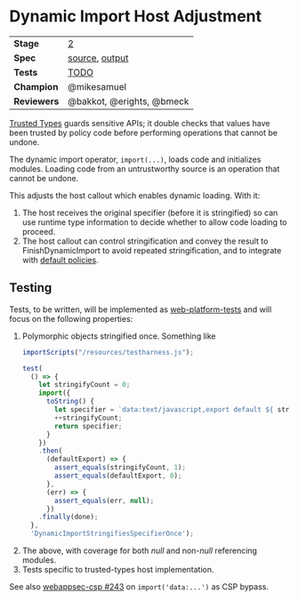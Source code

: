 # Dynamic Import Host Adjustment

|               |               |
| ------------- | ------------- |
| **Stage**     | [2](https://tc39.es/process-document/) |
| **Spec**      | [source](https://github.com/tc39/dynamic-import-host-adjustment/blob/master/spec.emu), [output](https://tc39.es/dynamic-import-host-adjustment/) |
| **Tests**     | [TODO](#testing) |
| **Champion**  | @mikesamuel |
| **Reviewers** | @bakkot, @erights, @bmeck |

[Trusted Types][] guards sensitive APIs; it double checks that values
have been trusted by policy code before performing operations that
cannot be undone.

The dynamic import operator, `import(...)`, loads code and initializes modules.
Loading code from an untrustworthy source is an operation that cannot be undone.

This adjusts the host callout which enables dynamic loading.  With it:

1.  The host receives the original specifier (before it is stringified) so can use runtime type
    information to decide whether to allow code loading to proceed.
1.  The host callout can control stringification and convey the result to FinishDynamicImport
    to avoid repeated stringification, and to integrate with [default policies][default policy].

## Testing

Tests, to be written, will be implemented as
[web-platform-tests](https://github.com/web-platform-tests/wpt) and
will focus on the following properties:

1.  Polymorphic objects stringified once.  Something like
    ```js
    importScripts("/resources/testharness.js");

    test(
      () => {
        let stringifyCount = 0;
        import({
          toString() {
            let specifier = `data:text/javascript,export default ${ stringifyCount }`;
            ++stringifyCount;
            return specifier;
          }
        })
        .then(
          (defaultExport) => {
            assert_equals(stringifyCount, 1);
            assert_equals(defaultExport, 0);
          },
          (err) => {
            assert_equals(err, null);
          })
        .finally(done);
      },
      'DynamicImportStringifiesSpecifierOnce');
    ```
1.  The above, with coverage for both *null* and non-*null* referencing modules.
1.  Tests specific to trusted-types host implementation.

See also [webappsec-csp #243](https://github.com/w3c/webappsec-csp/issues/243)
on `import('data:...')` as CSP bypass.

[Trusted Types]: https://wicg.github.io/trusted-types/dist/spec/
[default policy]: https://wicg.github.io/trusted-types/dist/spec/#default-policy-hdr
